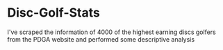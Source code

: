 # Disc-Golf-Stats
I've scraped the information of 4000 of the highest earning discs golfers from the PDGA website
and performed some descriptive analysis
